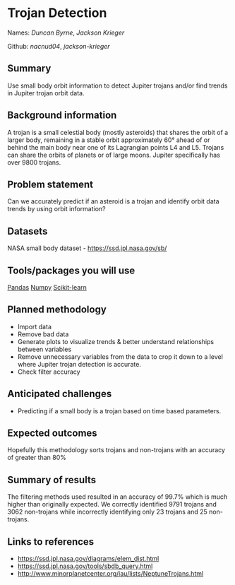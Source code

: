 # Trojan Detection

Names: *Duncan Byrne*, *Jackson Krieger*

Github: *nacnud04*, *jackson-krieger*

## Summary
Use small body orbit information to detect Jupiter trojans and/or find trends in Jupiter trojan orbit data.

## Background information
A trojan is a small celestial body (mostly asteroids) that shares the orbit of a larger body, 
remaining in a stable orbit approximately 60° ahead of or behind the main body near one of its Lagrangian points L4 and L5. 
Trojans can share the orbits of planets or of large moons. 
Jupiter specifically has over 9800 trojans.

## Problem statement
Can we accurately predict if an asteroid is a trojan and identify orbit data trends by using orbit information?

## Datasets
NASA small body dataset - https://ssd.jpl.nasa.gov/sb/

## Tools/packages you will use
[Pandas](https://pandas.pydata.org/)
[Numpy](https://numpy.org/)
[Scikit-learn](https://scikit-learn.org/stable/) 

## Planned methodology
* Import data
* Remove bad data
* Generate plots to visualize trends & better understand relationships between variables
* Remove unnecessary variables from the data to crop it down to a level where Jupiter trojan detection is accurate.
* Check filter accuracy

## Anticipated challenges
* Predicting if a small body is a trojan based on time based parameters.

## Expected outcomes
Hopefully this methodology sorts trojans and non-trojans with an accuracy of greater than 80%

## Summary of results
The filtering methods used resulted in an accuracy of 99.7% which is much higher than originally expected.
We correctly identified 9791 trojans and 3062 non-trojans while incorrectly identifying only 23 trojans and 25 non-trojans.  

## Links to references
* https://ssd.jpl.nasa.gov/diagrams/elem_dist.html
* https://ssd.jpl.nasa.gov/tools/sbdb_query.html
* http://www.minorplanetcenter.org/iau/lists/NeptuneTrojans.html

